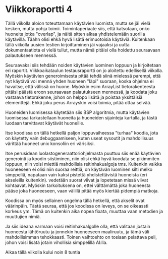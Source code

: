 # Viikkoraportti 4

Tällä viikolla aloion toteuttamaan käytävien luomista, mutta se jäi vielä kesken, mutta pohja toimii. Toimintaperiaate siis, että katsotaan, onko huoneita jotka "overlap", ja näitä sitten alkaa yhdistelemään suorilla käytävillä. Täähn olisi ehkä hyvä lisätä erimuotoisia käytäviä. Kuitenkaan tällä viikolla uusien testien kirjoittaminen jäi vajaaksi ja uutta dokumentaatiota ei vielä tullut, mutta nämä pitäisi olla hoidettu seuraavaan palautukseen mennessä.

Seuraavaksi siis tehdään noiden käytävien luominen loppuun ja kirjoitetaan eri raportit. Viikkoaikataulun testausraportti on jo aloitettu edellisellä viikolla. Myöskin käytävien generoimisesta pitää tehdä siinä mielessä parempi, että nyt käytävä voi mennä yhden huoneen "läpi" suoraan, koska ohjelma ei havaitse, että välissä on huone. Myöskin esim ArrayList tietorakenteesta pitäisi päästä eroon seuraavaan palautukseen mennessä, ja koodata joku vastaava tietorakenne, johon on helppo lisätä ja poistaa yksittäisiä elementtejä. Ehkä joku perus Arrayskin voisi toimia, pitää ottaa selvää.

Huoneiden luomisessa käytetään siis BSP algoritmia, mutta käytävien luomisessa tarkastellaan huoneita ja huoneiden sijainteja kartalla, ja tästä luodaan tarvittavat käytävät huoneille.

Itse koodissa on tällä hetkellä paljon loppuvaiheessa "turhaa" koodia, jota on käytetty vain debuggaamiseen, kuten useat sysoutit ja mahdollisuus värittää huoneet unix konsoliin eri värisiksi.

Itse perusidean luolastogeneraattoriohjelmasta puuttuu siis enää käytävien generointi ja koodin siistiminen, niin olisi ehkä hyvä koodata se pikimmiten loppuun, niin voisi miettiä mahdollisia reitinhakualgoja tms. Kuitenkin vaikka huoneeseen ei olisi niin suoraa reittiä, on käytävän luominen silti melko simppeliä, napataan vain kaksi pistettä yhdistettävistä huoneista (eri akseleilla kuitenkin). vedetään suorat viivat ja lopetetaan missä viivat kohtaavat. Myöskin tarkoituksena on, ettei välttämättä joka huoneesta pääse joka huoneeseen, vaan välillä pitää myös kiertää pidempiä matkoja.

Koodissa on myös sellainen ongelma tällä hetkellä, että akselit ovat väärinpäin. Tästä seuraa, että jos koodissa on leveys, on se oikeassti korkeus ym. Tämä on kuitenkin aika nopea fixata, muuttaa vaan metodien ja muuttujien nimiä.

Ja siis ideana varmaan voisi reitinhakualgolle olla, että valitaan jostain huoneesta lähtöruutu ja jonnekin huoneeseen maaliruutu, ja tämä väli mahdollisimman tehokkaasti. Toinen vaihtoehto on tosiaan pelattava peli, johon voisi lisätä jotain vihollisia simppelillä AI:lla.

Aikaa tällä viikolla kului noin 8 tuntia
